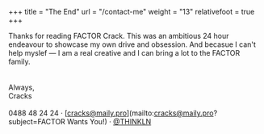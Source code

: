 +++
title = "The End"
url = "/contact-me"
weight = "13"
relativefoot = true
+++

Thanks for reading FACTOR Crack. This was an ambitious 24 hour endeavour to showcase my own drive and obsession. And becasue I can't help myslef — I am a real creative and I can bring a lot to the FACTOR family.
<br><br><br>
Always,<br>
Cracks
<br><br>
0488 48 24 24 <span class="subtle">&middot;</span> [cracks@maily.pro](mailto:cracks@maily.pro?subject=FACTOR Wants You!) <span class="subtle">&middot;</span> <a href="https://twitter.com/THINKLN" target="_blank">@THINKLN</a>
<br><br><br>